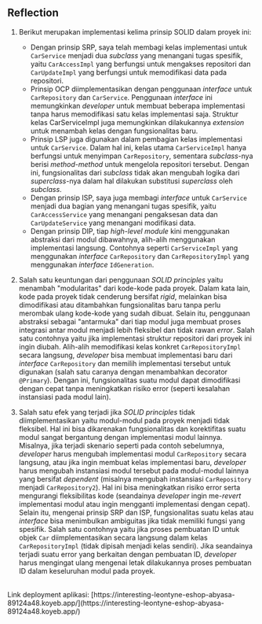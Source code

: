 ## Reflection

1. Berikut merupakan implementasi kelima prinsip SOLID dalam proyek ini:
   - Dengan prinsip SRP, saya telah membagi kelas implementasi untuk `CarService` menjadi dua _subclass_ yang menangani tugas spesifik, yaitu `CarAccessImpl` yang berfungsi untuk mengakses repositori dan `CarUpdateImpl` yang berfungsi untuk memodifikasi data pada repositori.
   - Prinsip OCP diimplementasikan dengan penggunaan _interface_ untuk `CarRepository` dan `CarService`. Penggunaan _interface_ ini memungkinkan _developer_ untuk membuat beberapa implementasi tanpa harus memodifikasi satu kelas implementasi saja. Struktur kelas CarServiceImpl juga memungkinkan dilakukannya _extension_ untuk menambah kelas dengan fungsionalitas baru.
   - Prinsip LSP juga digunakan dalam pembagian kelas implementasi untuk `CarService`. Dalam hal ini, kelas utama `CarServiceImpl` hanya berfungsi untuk menyimpan `CarRepository`, sementara _subclass_-nya berisi _method-method_ untuk mengelola repositori tersebut. Dengan ini, fungsionalitas dari _subclass_ tidak akan mengubah logika dari _superclass_-nya dalam hal dilakukan substitusi _superclass_ oleh _subclass_.
   - Dengan prinsip ISP, saya juga membagi _interface_ untuk `CarService` menjadi dua bagian yang menangani tugas spesifik, yaitu `CarAccessService` yang menangani pengaksesan data dan `CarUpdateService` yang menangani modifikasi data.
   - Dengan prinsip DIP, tiap _high-level module_ kini menggunakan abstraksi dari modul dibawahnya, alih-alih menggunakan implementasi langsung. Contohnya seperti `CarServiceImpl` yang menggunakan _interface_ `CarRepository` dan `CarRepositoryImpl` yang menggunakan _interface_ `IdGeneration`.

2. Salah satu keuntungan dari penggunaan _SOLID principles_ yaitu menambah "modularitas" dari kode-kode pada proyek. Dalam kata lain, kode pada proyek tidak cenderung bersifat _rigid_, melainkan bisa dimodifikasi atau ditambahkan fungsionalitas baru tanpa perlu merombak ulang kode-kode yang sudah dibuat. Selain itu, penggunaan abstraksi sebagai "antarmuka" dari tiap modul juga membuat proses integrasi antar modul menjadi lebih fleksibel dan tidak rawan _error_. Salah satu contohnya yaitu jika implementasi struktur repositori dari proyek ini ingin diubah. Alih-alih memodifikasi kelas konkret `CarRepositoryImpl` secara langsung, _developer_ bisa membuat implementasi baru dari _interface_ `CarRepository` dan memilih implementasi tersebut untuk digunakan (salah satu caranya dengan menambahkan decorator `@Primary`). Dengan ini, fungsionalitas suatu modul dapat dimodifikasi dengan cepat tanpa meningkatkan risiko error (seperti kesalahan instansiasi pada modul lain).

3. Salah satu efek yang terjadi jika _SOLID principles_ tidak diimplementasikan yaitu modul-modul pada proyek menjadi tidak fleksibel. Hal ini bisa dikarenakan fungsionalitas dan korektifitas suatu modul sangat bergantung dengan implementasi modul lainnya. Misalnya, jika terjadi skenario seperti pada contoh sebelumnya, _developer_ harus mengubah implementasi modul `CarRepository` secara langsung, atau jika ingin membuat kelas implementasi baru, _developer_ harus mengubah instansiasi modul tersebut pada modul-modul lainnya yang bersifat _dependent_ (misalnya mengubah instansiasi `CarRepository` menjadi `CarRepository2`). Hal ini bisa meningkatkan risiko error serta mengurangi fleksibilitas kode (seandainya _developer_ ingin me-_revert_ implementasi modul atau ingin mengganti implementasi dengan cepat). Selain itu, mengenai prinsip SRP dan ISP, fungsionalitas suatu kelas atau _interface_ bisa menimbulkan ambiguitas jika tidak memiliki fungsi yang spesifik. Salah satu contohnya yaitu jika proses pembuatan ID untuk objek `Car` diimplementasikan secara langsung dalam kelas `CarRepositoryImpl` (tidak dipisah menjadi kelas sendiri). Jika seandainya terjadi suatu error yang berkaitan dengan pembuatan ID, _developer_ harus mengingat ulang mengenai letak dilakukannya proses pembuatan ID dalam keseluruhan modul pada proyek.

<br>
Link deployment aplikasi:
[https://interesting-leontyne-eshop-abyasa-89124a48.koyeb.app/](https://interesting-leontyne-eshop-abyasa-89124a48.koyeb.app/)